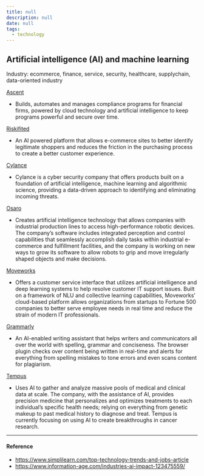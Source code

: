 ```yaml
---
title: null
description: null
date: null
tags:
  - technology
---
```


## Artificial intelligence (AI) and machine learning

Industry: ecommerce, finance, service, security, healthcare, supplychain, data-oriented industry

[Ascent](https://www.ascent.io)

- Builds, automates and manages compliance programs for financial firms, powered by cloud technology and artificial intelligence to keep programs powerful and secure over time.

[Riskifited](https://www.riskified.com)

- An AI powered platform that allows e-commerce sites to better identify legitimate shoppers and reduces the friction in the purchasing process to create a better customer experience.

[Cylance](http://cylance.com/us/)

- Cylance is a cyber security company that offers products built on a foundation of artificial intelligence, machine learning and algorithmic science, providing a data-driven approach to identifying and eliminating incoming threats.

[Osaro](https://osaro.com/product)

- Creates artificial intelligence technology that allows companies with industrial production lines to access high-performance robotic devices. The company’s software includes integrated perception and control capabilities that seamlessly accomplish daily tasks within industrial e-commerce and fulfillment facilities, and the company is working on new ways to grow its software to allow robots to grip and move irregularly shaped objects and make decisions.

[Moveworks](https://www.moveworks.com/)

- Offers a customer service interface that utilizes artificial intelligence and deep learning systems to help resolve customer IT support issues. Built on a framework of NLU and collective learning capabilities, Moveworks’ cloud-based platform allows organizations from startups to Fortune 500 companies to better serve employee needs in real time and reduce the strain of modern IT professionals.

[Grammarly](https://www.builtinsf.com/company/grammarly)

- An AI-enabled writing assistant that helps writers and communicators all over the world with spelling, grammar and conciseness. The browser plugin checks over content being written in real-time and alerts for everything from spelling mistakes to tone errors and even scans content for plagiarism.

[Tempus](https://www.tempus.com)

- Uses AI to gather and analyze massive pools of medical and clinical data at scale. The company, with the assistance of AI, provides precision medicine that personalizes and optimizes treatments to each individual’s specific health needs; relying on everything from genetic makeup to past medical history to diagnose and treat. Tempus is currently focusing on using AI to create breakthroughs in cancer research.

---

#### Reference

- https://www.simplilearn.com/top-technology-trends-and-jobs-article
- https://www.information-age.com/industries-ai-impact-123475559/
